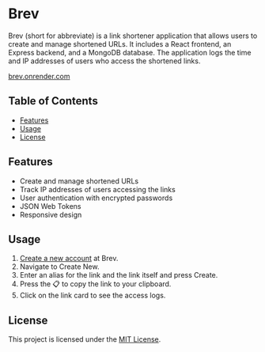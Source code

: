 # Brev 

Brev (short for abbreviate) is a link shortener application that allows users to create and manage shortened URLs. It includes a React frontend, an Express backend, and a MongoDB database. The application logs the time and IP addresses of users who access the shortened links.

[brev.onrender.com](https://brev.onrender.com/)

## Table of Contents

- [Features](#features)
- [Usage](#usage)
- [License](#license)

## Features

- Create and manage shortened URLs
- Track IP addresses of users accessing the links
- User authentication with encrypted passwords
- JSON Web Tokens
- Responsive design

## Usage

1. [Create a new account](https://brev.onrender.com/app/signup) at Brev.
2. Navigate to Create New.
3. Enter an alias for the link and the link itself and press Create.
4. Press the 📋 to copy the link to your clipboard.
5. Click on the link card to see the access logs.

## License

This project is licensed under the [MIT License](#license).